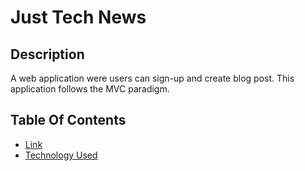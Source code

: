 # Just Tech News

## Description
A web application were users can sign-up and create blog post. This application follows the MVC paradigm.

## Table Of Contents
- [Link](#link)
- [Technology Used](#technology-used)
